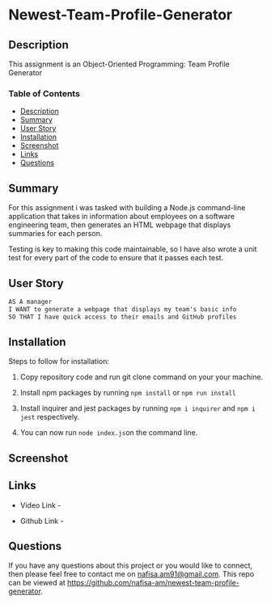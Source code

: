 # Newest-Team-Profile-Generator


## Description

This assignment is an Object-Oriented Programming: Team Profile Generator


### Table of Contents 

- [Description](#description)
- [Summary](#summary)
- [User Story](#user-story)
- [Installation](#installation)
- [Screenshot](#screenshot)
- [Links](#links)
- [Questions](#questions)


## Summary 

For this assignment i was tasked with building a Node.js command-line application that takes in information about employees on a software engineering team, then generates an HTML webpage that displays summaries for each person. 

Testing is key to making this code maintainable, so I have also wrote a unit test for every part of the code to  ensure that it passes each test.



## User Story 

```md
AS A manager
I WANT to generate a webpage that displays my team's basic info
SO THAT I have quick access to their emails and GitHub profiles
```

## Installation 

Steps to follow for installation: 

1. Copy repository code and run git clone command on your your machine. 

2. Install npm packages by running ```npm install``` or ```npm run install```

3. Install inquirer and jest packages by running ```npm i inquirer``` and ```npm i jest``` respectively. 

4. You can now run ```node index.js```on the command line. 



## Screenshot 




## Links

- Video Link - 

- Github Link - 


## Questions


If you have any questions about this project or you would like to connect, then please feel free to contact me on nafisa.am91@gmail.com. This repo can be viewed at https://github.com/nafisa-am/newest-team-profile-generator.